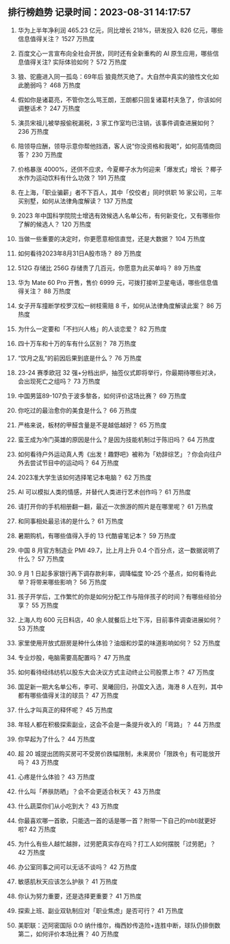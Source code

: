 
## 排行榜趋势 记录时间：2023-08-31 14:17:57
  
  1. 华为上半年净利润 465.23 亿元，同比增长 218%，研发投入 826 亿元，哪些信息值得关注？ 1527 万热度
    
  2. 百度文心一言宣布向全社会开放，同时还有全新重构的 AI 原生应用，哪些信息值得关注? 实际体验如何？ 572 万热度
    
  3. 狼、驼鹿进入同一孤岛：69年后 狼竟然灭绝了。大自然中真实的狼性文化如此脆弱吗？ 468 万热度
    
  4. 假如你是诸葛亮，不管你怎么骂王朗，王朗都只回复诸葛村夫急了，你该如何调整话术？ 247 万热度
    
  5. 演员宋祖儿被举报偷税漏税，3 家工作室均已注销，该事件调查进展如何？ 236 万热度
    
  6. 陪领导应酬，领导示意你帮他挡酒，客人说“你没资格和我喝”，如何高情商回答？ 230 万热度
    
  7. 价格暴涨 4000%，还供不应求，今夏椰子水为何迎来「爆发式」增长 ？椰子水作为运动饮料有什么功效？ 191 万热度
    
  8. 在上海，「职业骗薪」者不下百人，其中「佼佼者」同时供职 16 家公司，三年买别墅，如何从法律角度解读？ 137 万热度
    
  9. 2023 年中国科学院院士增选有效候选人名单公布，有何新变化，又有哪些你了解的候选人？ 120 万热度
    
  10. 当做一些重要的决定时，你更愿意相信直觉，还是大数据？ 104 万热度
    
  11. 如何看待2023年8月31日A股市场？ 89 万热度
    
  12. 512G 存储比 256G 存储贵了几百元，你愿意为此买单吗？ 89 万热度
    
  13. 华为 Mate 60 Pro 开售，售价 6999 元，可拨打接听卫星电话，哪些信息值得关注？ 88 万热度
    
  14. 女子开车撞断学校罗汉松一树枝需赔 8 千，如何从法律角度解读此案？ 86 万热度
    
  15. 为什么一定要和「不扫兴人格」的人谈恋爱？ 82 万热度
    
  16. 四十万车和十万的车有什么区别？ 78 万热度
    
  17. “饮月之乱”的前因后果到底是什么？ 76 万热度
    
  18. 23-24 赛季欧冠 32 强+分档出炉，抽签仪式即将举行，你最期待哪些对决，会出现死亡之组吗？ 73 万热度
    
  19. 中国男篮89-107负于波多黎各，如何评价这场比赛？ 69 万热度
    
  20. 你吃过的最治愈你的美食是什么？ 66 万热度
    
  21. 严格来说，板材的甲醛含量是不是越低越好？ 65 万热度
    
  22. 蛮王成为冷门英雄的原因是什么？是因为技能机制过于陈旧吗？ 64 万热度
    
  23. 如何看待户外运动真人秀《出发！趣野吧》被称为「劝辞综艺」？你会向往户外去尝试节目中的运动吗？ 64 万热度
    
  24. 2023准大学生该如何选择笔记本电脑？ 62 万热度
    
  25. AI 可以模拟人类的情感，并替代人类进行艺术创作吗？ 61 万热度
    
  26. 请打开你的手机相册翻一翻，最近一次旅游的照片是在哪里呢？ 61 万热度
    
  27. 和同事相处最忌讳的是什么？ 61 万热度
    
  28. 暑期购机，有哪些值得入手的 13 代酷睿笔记本？ 59 万热度
    
  29. 中国 8 月官方制造业 PMI 49.7，比上月上升 0.4 个百分点，这一数据说明了什么？ 57 万热度
    
  30. 9 月 1 日起多家银行再下调存款利率，调降幅度 10-25 个基点，如何看待此举？将带来哪些影响？ 56 万热度
    
  31. 孩子开学后，工作繁忙的你是如何分配工作与陪伴孩子的时间？有哪些经验分享？ 55 万热度
    
  32. 上海人均 600 元日料店，40 余人就餐后上吐下泻，目前事件调查进展如何？ 53 万热度
    
  33. 家里使用开放式厨房是种什么体验？油烟和炒菜的味道影响如何？ 52 万热度
    
  34. 专业炒股，电脑需要高配置吗？ 47 万热度
    
  35. 如何看待经纬纺机以股东大会决议方式主动终止公司股票上市？ 47 万热度
    
  36. 国足新一期大名单公布，李可、吴曦回归，孙国文入选，海港 8 人在列，其中都有哪些值得关注的球员？ 47 万热度
    
  37. 什么才叫真正的释怀呢？ 45 万热度
    
  38. 年轻人都在积极探索副业，这会不会是一条提升收入的「弯路」？ 44 万热度
    
  39. 你早起为了什么？ 44 万热度
    
  40. 超 20  城提出团购买房可不受房价跌幅限制，未来房价「限跌令」有可能放开吗？ 43 万热度
    
  41. 心疼是什么体验？ 43 万热度
    
  42. 什么叫「养肤防晒」？会不会更适合秋天？ 43 万热度
    
  43. 什么蔬菜你们从小吃到大？ 43 万热度
    
  44. 你最喜欢哪一首歌，只能选一首的话是哪一首？附带一下自己的mbti就更好啦? 42 万热度
    
  45. 为什么有些人越忙越胖，过劳肥真实存在吗？打工人如何摆脱「过劳肥」？ 42 万热度
    
  46. 办公室同事之间可以无话不谈吗？ 42 万热度
    
  47. 敏感肌秋天应该怎么护肤？ 41 万热度
    
  48. 你认为努力重要，还是选择更重要？ 41 万热度
    
  49. 探索上班、副业双轨制应对「职业焦虑」是否可行？ 41 万热度
    
  50. 美职联：迈阿密国际 0:0 纳什维尔，梅西妙传造险+连胜中断，球队仍排倒数第二，如何评价本场比赛？ 40 万热度
    
